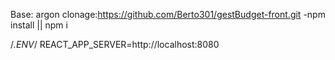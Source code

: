 Base: argon
clonage:https://github.com/Berto301/gestBudget-front.git
-npm install || npm i

/*.ENV*/
REACT_APP_SERVER=http://localhost:8080


